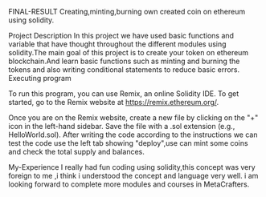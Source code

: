 FINAL-RESULT
Creating,minting,burning own created coin on ethereum using solidity.

Project Description
In this project we have used basic functions and variable that have thought throughout the different modules using solidity.The main goal of this project is to create your token on ethereum blockchain.And learn basic functions such as minting and burning the tokens and also writing conditional statements to reduce basic errors. Executing program

To run this program, you can use Remix, an online Solidity IDE. To get started, go to the Remix website at https://remix.ethereum.org/.

Once you are on the Remix website, create a new file by clicking on the "+" icon in the left-hand sidebar. Save the file with a .sol extension (e.g., HelloWorld.sol). After writing the code according to the instructions we can test the code use the left tab showing "deploy",use can mint some coins and check the total supply and balances.

My-Experience
I really had fun coding using solidity,this concept was very foreign to me ,i think i understood the concept and language very well. i am looking forward to complete more modules and courses in MetaCrafters.
